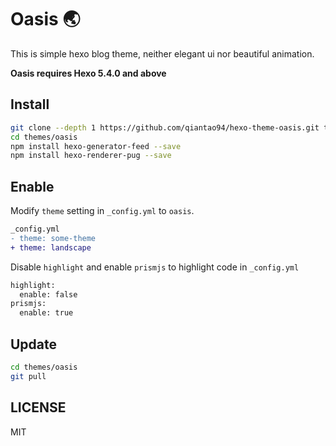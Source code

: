 # Oasis 🌏

This is simple hexo blog theme, neither elegant ui nor beautiful animation.

**Oasis requires Hexo 5.4.0 and above**

## Install

``` sh
git clone --depth 1 https://github.com/qiantao94/hexo-theme-oasis.git themes/oasis
cd themes/oasis
npm install hexo-generator-feed --save
npm install hexo-renderer-pug --save
```

## Enable

Modify `theme` setting in `_config.yml` to `oasis`.

```diff
_config.yml
- theme: some-theme
+ theme: landscape
```

Disable `highlight` and enable `prismjs` to highlight code in `_config.yml`

```diff
highlight:
  enable: false
prismjs:
  enable: true
```

## Update

```sh
cd themes/oasis
git pull
```



## LICENSE

MIT